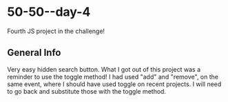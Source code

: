 # 50-50--day-4
Fourth JS project in the challenge!

## General Info

Very easy hidden search button. What I got out of this project was a reminder to use the toggle method! I had used "add" and "remove", on the same event, where I should have used toggle on recent projects. I will need to go back and substitute those with the toggle method.
